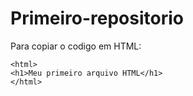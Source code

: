 # Primeiro-repositorio

Para copiar o codigo em HTML:
```
<html>
<h1>Meu primeiro arquivo HTML</h1>
</html>
```
